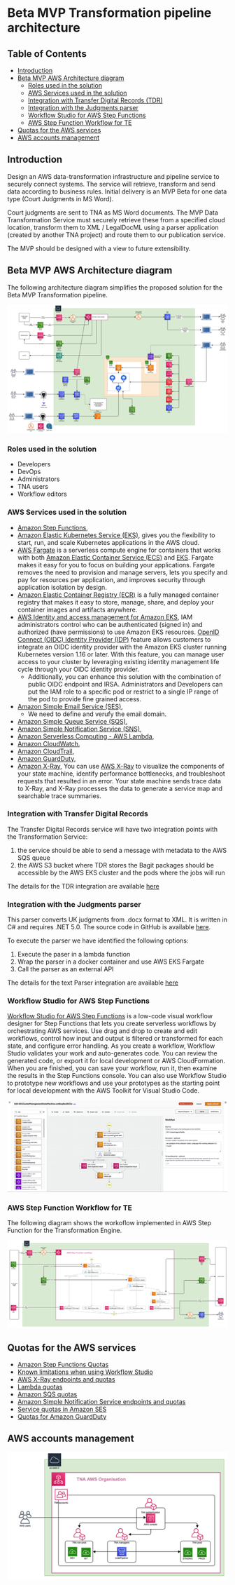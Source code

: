 # Beta MVP Transformation pipeline architecture

## Table of Contents
- [Introduction](#introduction)
- [Beta MVP AWS Architecture diagram](#beta-mvp-aws-architecture-diagram)
    - [Roles used in the solution](#roles-used-in-the-solution)
    - [AWS Services used in the solution](#aws-services-used-in-the-solution)
    - [Integration with Transfer Digital Records (TDR)](#integration-with-transfer-digital-records)
    - [Integration with the Judgments parser](#integration-with-the-judgments-parser)
    - [Workflow Studio for AWS Step Functions](#workflow-studio-for-aws-step-functions)
    - [AWS Step Function Workflow for TE](#aws-step-function-workflow-for-te)
- [Quotas for the AWS services](#quotas-for-the-aws-services)
- [AWS accounts management](#aws-accounts-management)

## Introduction

Design an AWS data-transformation infrastructure and pipeline service to securely connect systems. The service will retrieve, transform and send data according to business rules. Initial delivery is an MVP Beta for one data type (Court Judgments in MS Word).

Court judgments are sent to TNA as MS Word documents. The MVP Data Transformation Service must securely retrieve these from a specified cloud location, transform them to XML / LegalDocML using a parser application (created by another TNA project) and route them to our publication service.

The MVP should be designed with a view to future extensibility.

## Beta MVP AWS Architecture diagram

The following architecture diagram simplifies the proposed solution for the Beta MVP Transformation pipeline.

![pic1](./diagrams/da-transform-beta-mvp-aws-architecture-diagram.png)

### Roles used in the solution

* Developers
* DevOps
* Administrators
* TNA users
* Workflow editors

### AWS Services used in the solution

* [Amazon Step Functions](https://docs.aws.amazon.com/step-functions/latest/dg/getting-started.html), 
* [Amazon Elastic Kubernetes Service (EKS)](https://aws.amazon.com/eks), gives you the flexibility to start, run, and scale Kubernetes applications in the AWS cloud.
* [AWS Fargate](https://aws.amazon.com/fargate) is a serverless compute engine for containers that works with both [Amazon Elastic Container Service (ECS)](https://aws.amazon.com/ecs/) and [EKS](https://aws.amazon.com/eks/). Fargate makes it easy for you to focus on building your applications. Fargate removes the need to provision and manage servers, lets you specify and pay for resources per application, and improves security through application isolation by design.
* [Amazon Elastic Container Registry (ECR)](https://aws.amazon.com/ecr/) is a fully managed container registry that makes it easy to store, manage, share, and deploy your container images and artifacts anywhere.
* [AWS Identity and access management for Amazon EKS](https://docs.aws.amazon.com/eks/latest/userguide/security-iam.html), IAM administrators control who can be authenticated (signed in) and authorized (have permissions) to use Amazon EKS resources. [OpenID Connect (OIDC) Identity Provider (IDP)](https://aws.amazon.com/blogs/containers/introducing-oidc-identity-provider-authentication-amazon-eks/) feature allows customers to integrate an OIDC identity provider with the Amazon EKS cluster running Kubernetes version 1.16 or later. With this feature, you can manage user access to your cluster by leveraging existing identity management life cycle through your OIDC identity provider. 
    * Additionally, you can enhance this solution with the combination of public OIDC endpoint and IRSA. Administrators and Developers can put the IAM role to a specific pod or restrict to a single IP range of the pod to provide fine grained access.
* [Amazon Simple Email Service (SES)](https://aws.amazon.com/ses/), 
    - We need to define and verufy the email domain.
* [Amazon Simple Queue Service (SQS)](https://aws.amazon.com/sqs/),
* [Amazon Simple Notification Service (SNS)](https://aws.amazon.com/sns/),
* [Amazon Serverless Computing - AWS Lambda](https://aws.amazon.com/lambda/),
* [Amazon CloudWatch](https://docs.aws.amazon.com/step-functions/latest/dg/cw-logs.html),
* [Amazon CloudTrail](https://docs.aws.amazon.com/step-functions/latest/dg/procedure-cloud-trail.html),
* [Amazon GuardDuty](https://aws.amazon.com/guardduty/),
* [Amazon X-Ray](https://docs.aws.amazon.com/step-functions/latest/dg/concepts-xray-tracing.html), You can use [AWS X-Ray](https://docs.aws.amazon.com/xray/latest/devguide/aws-xray.html) to visualize the components of your state machine, identify performance bottlenecks, and troubleshoot requests that resulted in an error. Your state machine sends trace data to X-Ray, and X-Ray processes the data to generate a service map and searchable trace summaries.

### Integration with Transfer Digital Records

The Transfer Digital Records service will have two integration points with the Transformation Service:

1. the service should be able to send a message with metadata to the AWS SQS queue
2. the AWS S3 bucket where TDR stores the Bagit packages should be accessible by the AWS EKS cluster and the pods where the jobs will run

The details for the TDR integration are available [here](./../tdr-integration/README.md)

### Integration with the Judgments parser

This parser converts UK judgments from .docx format to XML. It is written in C# and requires .NET 5.0. The source code in GitHub is available [here](https://github.com/mangiafico/tna-judgments).

To execute the parser we have identified the following options:
1. Execute the paser in a lambda function
2. Wrap the parser in a docker container and use AWS EKS Fargate
3. Call the parser as an external API

The details for the text Parser integration are available [here](./../parser-integration/README.md)

### Workflow Studio for AWS Step Functions

[Workflow Studio for AWS Step Functions](https://docs.aws.amazon.com/step-functions/latest/dg/workflow-studio.html) is a low-code visual workflow designer for Step Functions that lets you create serverless workflows by orchestrating AWS services. Use drag and drop to create and edit workflows, control how input and output is filtered or transformed for each state, and configure error handling. As you create a workflow, Workflow Studio validates your work and auto-generates code. You can review the generated code, or export it for local development or AWS CloudFormation. When you are finished, you can save your workflow, run it, then examine the results in the Step Functions console. You can also use Workflow Studio to prototype new workflows and use your prototypes as the starting point for local development with the AWS Toolkit for Visual Studio Code.

![pic2](./diagrams/aws-step-functions-workflow-console.png)

### AWS Step Function Workflow for TE

The following diagram shows the workoflow implemented in AWS Step Function for the Transformation Engine.

![pic3](./diagrams/aws-step-function-workflow-for-te.png)

## Quotas for the AWS services

* [Amazon Step Functions Quotas](https://docs.aws.amazon.com/step-functions/latest/dg/limits-overview.html)
* [Known limitations when using Workflow Studio](https://docs.aws.amazon.com/step-functions/latest/dg/workflow-studio-known-limitations.html)
* [AWS X-Ray endpoints and quotas](https://docs.aws.amazon.com/general/latest/gr/xray.html)
* [Lambda quotas](https://docs.aws.amazon.com/lambda/latest/dg/gettingstarted-limits.html)
* [Amazon SQS quotas](https://docs.aws.amazon.com/AWSSimpleQueueService/latest/SQSDeveloperGuide/sqs-quotas.html)
* [Amazon Simple Notification Service endpoints and quotas](https://docs.aws.amazon.com/general/latest/gr/sns.html)
* [Service quotas in Amazon SES](https://docs.aws.amazon.com/ses/latest/dg/quotas.html)
* [Quotas for Amazon GuardDuty](https://docs.aws.amazon.com/guardduty/latest/ug/guardduty_limits.html)

## AWS accounts management

![pic4](./diagrams/aws-accounts-management.png)
